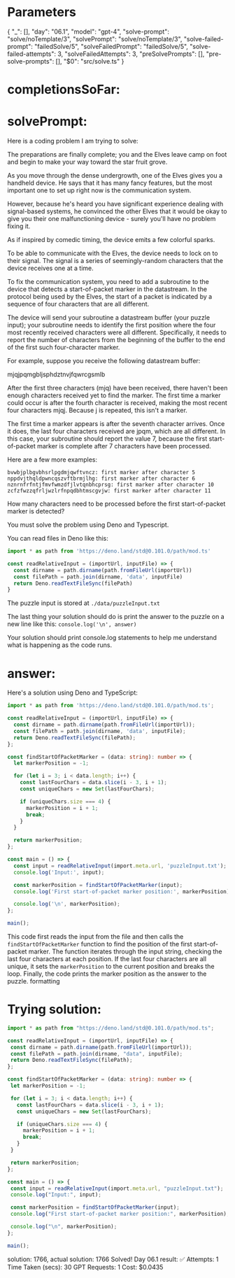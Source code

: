 # Parameters

{
  "_": [],
  "day": "06.1",
  "model": "gpt-4",
  "solve-prompt": "solve/noTemplate/3",
  "solvePrompt": "solve/noTemplate/3",
  "solve-failed-prompt": "failedSolve/5",
  "solveFailedPrompt": "failedSolve/5",
  "solve-failed-attempts": 3,
  "solveFailedAttempts": 3,
  "preSolvePrompts": [],
  "pre-solve-prompts": [],
  "$0": "src/solve.ts"
}

# completionsSoFar: 




# solvePrompt:

Here is a coding problem I am trying to solve:

The preparations are finally complete; you and the Elves leave camp on foot and begin to make your way toward the star fruit grove.

As you move through the dense undergrowth, one of the Elves gives you a handheld device. He says that it has many fancy features, but the most important one to set up right now is the communication system.

However, because he's heard you have significant experience dealing with signal-based systems, he convinced the other Elves that it would be okay to give you their one malfunctioning device - surely you'll have no problem fixing it.

As if inspired by comedic timing, the device emits a few colorful sparks.

To be able to communicate with the Elves, the device needs to lock on to their signal. The signal is a series of seemingly-random characters that the device receives one at a time.

To fix the communication system, you need to add a subroutine to the device that detects a start-of-packet marker in the datastream. In the protocol being used by the Elves, the start of a packet is indicated by a sequence of four characters that are all different.

The device will send your subroutine a datastream buffer (your puzzle input); your subroutine needs to identify the first position where the four most recently received characters were all different. Specifically, it needs to report the number of characters from the beginning of the buffer to the end of the first such four-character marker.

For example, suppose you receive the following datastream buffer:

mjqjpqmgbljsphdztnvjfqwrcgsmlb

After the first three characters (mjq) have been received, there haven't been enough characters received yet to find the marker. The first time a marker could occur is after the fourth character is received, making the most recent four characters mjqj. Because j is repeated, this isn't a marker.

The first time a marker appears is after the seventh character arrives. Once it does, the last four characters received are jpqm, which are all different. In this case, your subroutine should report the value 7, because the first start-of-packet marker is complete after 7 characters have been processed.

Here are a few more examples:

    bvwbjplbgvbhsrlpgdmjqwftvncz: first marker after character 5
    nppdvjthqldpwncqszvftbrmjlhg: first marker after character 6
    nznrnfrfntjfmvfwmzdfjlvtqnbhcprsg: first marker after character 10
    zcfzfwzzqfrljwzlrfnpqdbhtmscgvjw: first marker after character 11

How many characters need to be processed before the first start-of-packet marker is detected?


You must solve  the problem using Deno and Typescript.

You can read files in Deno like this:

```typescript
import * as path from 'https://deno.land/std@0.101.0/path/mod.ts'

const readRelativeInput = (importUrl, inputFile) => {
  const dirname = path.dirname(path.fromFileUrl(importUrl))
  const filePath = path.join(dirname, 'data', inputFile)
  return Deno.readTextFileSync(filePath)
}
```

The puzzle input is stored at `./data/puzzleInput.txt`

The last thing your solution should do is print the answer to the puzzle on a new line like this: `console.log('\n', answer)`

Your solution should print console.log statements to help me understand what is happening as the code runs.


# answer: 

Here's a solution using Deno and TypeScript:

```typescript
import * as path from 'https://deno.land/std@0.101.0/path/mod.ts';

const readRelativeInput = (importUrl, inputFile) => {
  const dirname = path.dirname(path.fromFileUrl(importUrl));
  const filePath = path.join(dirname, 'data', inputFile);
  return Deno.readTextFileSync(filePath);
};

const findStartOfPacketMarker = (data: string): number => {
  let markerPosition = -1;

  for (let i = 3; i < data.length; i++) {
    const lastFourChars = data.slice(i - 3, i + 1);
    const uniqueChars = new Set(lastFourChars);

    if (uniqueChars.size === 4) {
      markerPosition = i + 1;
      break;
    }
  }

  return markerPosition;
};

const main = () => {
  const input = readRelativeInput(import.meta.url, 'puzzleInput.txt');
  console.log('Input:', input);

  const markerPosition = findStartOfPacketMarker(input);
  console.log('First start-of-packet marker position:', markerPosition);

  console.log('\n', markerPosition);
};

main();
```

This code first reads the input from the file and then calls the `findStartOfPacketMarker` function to find the position of the first start-of-packet marker. The function iterates through the input string, checking the last four characters at each position. If the last four characters are all unique, it sets the `markerPosition` to the current position and breaks the loop. Finally, the code prints the marker position as the answer to the puzzle.
formatting
# Trying solution: 

 ```typescript
import * as path from "https://deno.land/std@0.101.0/path/mod.ts";

const readRelativeInput = (importUrl, inputFile) => {
  const dirname = path.dirname(path.fromFileUrl(importUrl));
  const filePath = path.join(dirname, "data", inputFile);
  return Deno.readTextFileSync(filePath);
};

const findStartOfPacketMarker = (data: string): number => {
  let markerPosition = -1;

  for (let i = 3; i < data.length; i++) {
    const lastFourChars = data.slice(i - 3, i + 1);
    const uniqueChars = new Set(lastFourChars);

    if (uniqueChars.size === 4) {
      markerPosition = i + 1;
      break;
    }
  }

  return markerPosition;
};

const main = () => {
  const input = readRelativeInput(import.meta.url, "puzzleInput.txt");
  console.log("Input:", input);

  const markerPosition = findStartOfPacketMarker(input);
  console.log("First start-of-packet marker position:", markerPosition);

  console.log("\n", markerPosition);
};

main();

``` 

solution: 1766, actual solution: 1766
Solved!
Day 06.1 result: ✅   Attempts: 1  Time Taken (secs): 30   GPT Requests: 1   Cost: $0.0435
